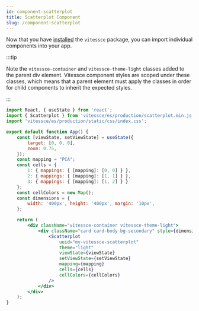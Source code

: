 ```yaml
---
id: component-scatterplot
title: Scatterplot Component
slug: /component-scatterplot
---
```


Now that you have [installed](/docs/installation/index.html) the `vitessce` package, you can import individual components into your app.

:::tip

Note the `vitessce-container` and `vitessce-theme-light` classes added to the parent div element. Vitessce component styles are scoped under these classes, which means that a parent element must apply the classes in order for child components to inherit the expected styles.

:::

```jsx
import React, { useState } from 'react';
import { Scatterplot } from 'vitessce/es/production/scatterplot.min.js';
import 'vitessce/es/production/static/css/index.css';

export default function App() {
    const [viewState, setViewState] = useState({
        target: [0, 0, 0],
        zoom: 0.75,
    });
    const mapping = "PCA";
    const cells = {
        1: { mappings: { [mapping]: [0, 0] } },
        2: { mappings: { [mapping]: [1, 1] } },
        3: { mappings: { [mapping]: [1, 2] } }
    };
    const cellColors = new Map();
    const dimensions = {
        width: '400px', height: '400px', margin: '10px',
    };

    return (
        <div className="vitessce-container vitessce-theme-light">
            <div className="card card-body bg-secondary" style={dimensions}>
                <Scatterplot
                    uuid="my-vitessce-scatterplot"
                    theme="light"
                    viewState={viewState}
                    setViewState={setViewState}
                    mapping={mapping}
                    cells={cells}
                    cellColors={cellColors}
                />
            </div>
        </div>
    );
}
```